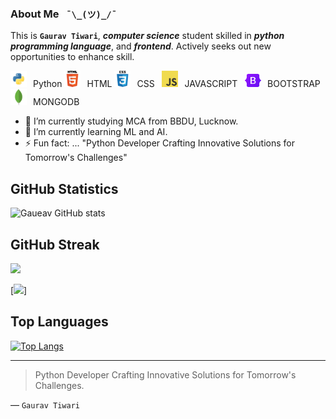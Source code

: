 ### About Me &nbsp; `¯\_(ツ)_/¯`

This is __`Gaurav Tiwari`__, *__computer science__* student skilled in  *__python programming language__*, and  *__frontend__*. Actively seeks out new opportunities to enhance skill.
<br>
      
<img style="margin-right:10px" width="26px" src="https://github.com/PrinceCorwin/Useful-tech-icons/blob/main/images/python.png?raw=false" />Python
<img style="margin-right:10px" width="26px" src="https://github.com/PrinceCorwin/Useful-tech-icons/blob/main/images/HTML.png?raw=false" />HTML
<img style="margin-right:10px" width="26px" src="https://github.com/PrinceCorwin/Useful-tech-icons/blob/main/images/css.png?raw=false" />CSS &nbsp;
<img style="margin-right:10px" width="26px" src="https://github.com/PrinceCorwin/Useful-tech-icons/blob/main/images/javascript.png?raw=false" />JAVASCRIPT &nbsp;
<img style="margin-right:10px" width="26px" src="https://github.com/PrinceCorwin/Useful-tech-icons/blob/main/images/bootstrap-logo.png?raw=false" />BOOTSTRAP
<img style="margin-right:10px" width="26px" src="https://github.com/PrinceCorwin/Useful-tech-icons/blob/main/images/mongodb-leaf.png?raw=false" />MONGODB
      
<!--
**0gaurav4/0gaurav4** is a ✨ _special_ ✨ repository because its `README.md` (this file) appears on your GitHub profile.

Here are some ideas to get you started:

- 🔭 I’m currently working on ...
- 🌱 I’m currently learning ...
- 👯 I’m looking to collaborate on ...
- 🤔 I’m looking for help with ...
- 💬 Ask me about ...
- 📫 How to reach me: ...
- 😄 Pronouns: ...
- ⚡ Fun fact: ...
-->

- 🔭 I’m currently studying MCA from BBDU, Lucknow.
- 🌱 I’m currently learning ML and AI.
- ⚡ Fun fact: ... "Python Developer Crafting Innovative Solutions for Tomorrow's Challenges"


## GitHub Statistics


![Gaueav GitHub stats](https://github-readme-stats-sigma-five.vercel.app/api?username=0gaurav4&show_icons=true&theme=react&line&hide_border=true)


## GitHub Streak

![](https://github-readme-streak-stats.herokuapp.com/?user=0gaurav4&theme=dark&hide_border=true) 
<!-- [![GitHub Streak](https://streak-stats.demolab.com?user=0gaurav4&theme=dark)](https://git.io/streak-stats)  -->
[![](https://streak-stats.demolab.com?user=0gaurav4&theme=dark&hide_border=true)]
<br/>

<!-- [![GitHub Streak](http://github-readme-streak-stats.herokuapp.com?user=0gaurav4&theme=dark)](https://git.io/streak-stats) -->

## Top Languages 

[![Top Langs](https://github-readme-stats-sigma-five.vercel.app/api/top-langs/?username=0gaurav4&layout=compact&theme=vision-friendly-dark&hide_border=true)](https://github.com/0gaurav4/github-readme-stats)

---
> Python Developer Crafting Innovative Solutions for Tomorrow's Challenges.

— `Gaurav Tiwari`


<!-- ![Snake animation](https://github.com/0gaurav4/0gaurav4/blob/output/github-contribution-grid-snake.svg) -->





      

